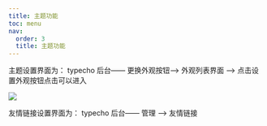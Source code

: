 ```yaml
---
title: 主题功能
toc: menu
nav:
  order: 3
  title: 主题功能
---
```


<Alert type="info">
主题设置界面为： typecho 后台—— 更换外观按钮——> 外观列表界面 ——> 点击设置外观按钮点击可以进入
</Alert>

![](https://cdn.my-api.cn/user/w/asset-pic-gitee/20210919231913.png)

<Alert type="info">
友情链接设置界面为： typecho 后台—— 管理 ——> 友情链接
</Alert>

